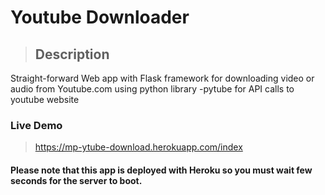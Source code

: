 # Youtube Downloader
 > ## Description
Straight-forward Web app with Flask framework for downloading video or audio from Youtube.com using python library -pytube for API calls to youtube website
 

### Live Demo
 > https://mp-ytube-download.herokuapp.com/index
 #### Please note that this app is deployed with Heroku so you must wait few seconds for the server to boot.
